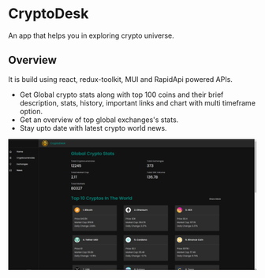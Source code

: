 # CryptoDesk

An app that helps you in exploring crypto universe.

## Overview

It is build using react, redux-toolkit, MUI and RapidApi powered APIs.
- Get Global crypto stats along with top 100 coins and their brief description, stats, history, important links and chart with multi timeframe option.
- Get an overview of top global exchanges's stats.
- Stay upto date with latest crypto world news.

<img src="./src/screenshot.png" alt="homepage"/>
